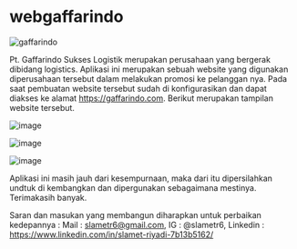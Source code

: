 # webgaffarindo
![gaffarindo](https://user-images.githubusercontent.com/53107522/128453867-08339811-639b-42a4-95e6-4677337e7354.png)

Pt. Gaffarindo Sukses Logistik merupakan perusahaan yang bergerak dibidang logistics. Aplikasi ini merupakan sebuah website yang digunakan diperusahaan tersebut dalam melakukan promosi ke pelanggan nya. Pada saat pembuatan website tersebut sudah di konfigurasikan dan dapat diakses ke alamat https://gaffarindo.com.
Berikut merupakan tampilan website tersebut.

![image](https://user-images.githubusercontent.com/53107522/128452796-21b6fc41-3d7c-417b-bf57-2759cbaa01f6.png)

![image](https://user-images.githubusercontent.com/53107522/128452886-00ddb02a-14e0-4287-b19e-2301a426cf77.png)

![image](https://user-images.githubusercontent.com/53107522/128453798-9510b5f5-ee88-41ea-9d61-57ba321dc079.png)

Aplikasi ini masih jauh dari kesempurnaan, maka dari itu dipersilahkan undtuk di kembangkan dan dipergunakan sebagaimana mestinya. Terimakasih banyak.

Saran dan masukan yang membangun diharapkan untuk perbaikan kedepannya : 
Mail : slametr6@gmail.com, 
IG : @slametr6, 
Linkedin : https://www.linkedin.com/in/slamet-riyadi-7b13b5162/
